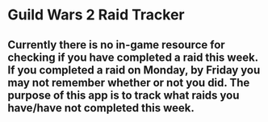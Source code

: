# Guild Wars 2 Raid Tracker

## Currently there is no in-game resource for checking if you have completed a raid this week. If you completed a raid on Monday, by Friday you may not remember whether or not you did. The purpose of this app is to track what raids you have/have not completed this week.
